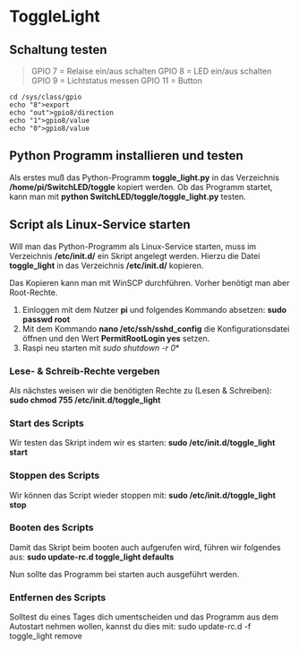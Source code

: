 # ToggleLight

## Schaltung testen


>GPIO  7 = Relaise ein/aus schalten
>GPIO  8 = LED ein/aus schalten
>GPIO  9 = Lichtstatus messen
>GPIO 11 = Button

```
cd /sys/class/gpio
echo "8">export
echo "out">gpio8/direction
echo "1">gpio8/value
echo "0">gpio8/value
```


## Python Programm installieren und testen
Als erstes muß das Python-Programm **toggle_light.py** in das Verzeichnis **/home/pi/SwitchLED/toggle** kopiert werden.
Ob das Programm startet, kann man mit **python SwitchLED/toggle/toggle_light.py** testen.

## Script als Linux-Service starten
Will man das Python-Programm als Linux-Service starten, muss im Verzeichnis **/etc/init.d/** ein Skript angelegt werden. Hierzu die Datei **toggle_light** in das Verzeichnis **/etc/init.d/** kopieren.

Das Kopieren kann man mit WinSCP durchführen. Vorher benötigt man aber Root-Rechte.
1. Einloggen mit dem Nutzer **pi** und folgendes Kommando absetzen: **sudo passwd root**
2. Mit dem Kommando **nano /etc/ssh/sshd_config** die Konfigurationsdatei öffnen und den Wert **PermitRootLogin yes** setzen.
3. Raspi neu starten mit *sudo shutdown -r 0**


### Lese- & Schreib-Rechte vergeben
Als nächstes weisen wir die benötigten Rechte zu (Lesen & Schreiben): **sudo chmod 755 /etc/init.d/toggle_light**

### Start des Scripts
Wir testen das Skript indem wir es starten:  **sudo /etc/init.d/toggle_light start**

### Stoppen des Scripts
Wir können das Script wieder stoppen mit: **sudo /etc/init.d/toggle_light stop**

### Booten des Scripts
Damit das Skript beim booten auch aufgerufen wird, führen wir folgendes aus: **sudo update-rc.d toggle_light defaults**

Nun sollte das Programm bei starten auch ausgeführt werden.

### Entfernen des Scripts
Solltest du eines Tages dich umentscheiden und das Programm aus dem Autostart nehmen wollen, kannst du dies mit: sudo update-rc.d -f  toggle_light remove
